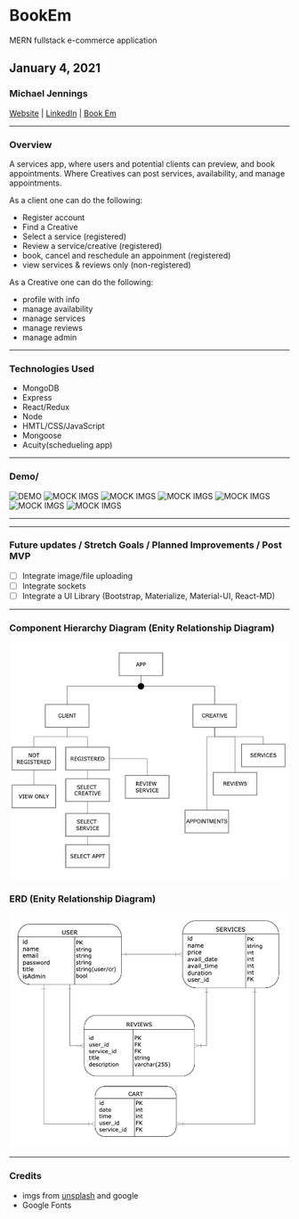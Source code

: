 # BookEm

MERN fullstack e-commerce application

## January 4, 2021

### Michael Jennings

[Website](https://miggymike.github.io/) | [LinkedIn](https://www.linkedin.com/in/mjennings6/) | [Book Em](.html)

---

### Overview

A services app, where users and potential clients can preview, and book appointments. Where Creatives can post services, availability, and manage appointments.

As a client one can do the following:

- Register account
- Find a Creative
- Select a service (registered)
- Review a service/creative (registered)
- book, cancel and reschedule an appoinment (registered)
- view services & reviews only (non-registered)

As a Creative one can do the following:

- profile with info
- manage availability
- manage services
- manage reviews
- manage admin

---

### Technologies Used

- MongoDB
- Express
- React/Redux
- Node
- HMTL/CSS/JavaScript
- Mongoose
- Acuity(schedueling app)

---

### Demo/

![DEMO](./img/.png)
![MOCK IMGS](./img/.png)
![MOCK IMGS](./img/.png)
![MOCK IMGS](./img/.png)
![MOCK IMGS](./img/.png)
![MOCK IMGS](./img/.png)
![MOCK IMGS](./img/.png)

---

---

### Future updates / Stretch Goals / Planned Improvements / Post MVP

- [ ] Integrate image/file uploading
- [ ] Integrate sockets
- [ ] Integrate a UI Library (Bootstrap, Materialize, Material-UI, React-MD)

---

### Component Hierarchy Diagram (Enity Relationship Diagram)

![hierachy map](./img/Comp_Hierarchy.png)

### ERD (Enity Relationship Diagram)

![concept map](./img/ERD_v2.png)

---

### Credits

- imgs from [unsplash](https://miggymike.github.io/) and google
- Google Fonts
